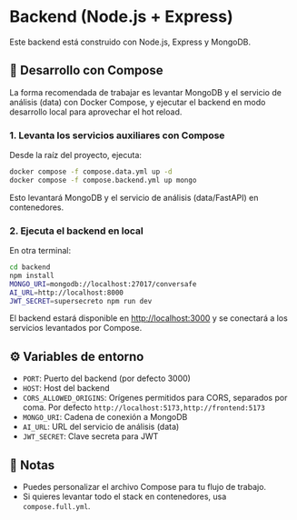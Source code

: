 # Backend (Node.js + Express)

Este backend está construido con Node.js, Express y MongoDB.

## 🚀 Desarrollo con Compose

La forma recomendada de trabajar es levantar MongoDB y el servicio de análisis (data) con Docker Compose, y ejecutar el backend en modo desarrollo local para aprovechar el hot reload.

### 1. Levanta los servicios auxiliares con Compose

Desde la raíz del proyecto, ejecuta:

```bash
docker compose -f compose.data.yml up -d
docker compose -f compose.backend.yml up mongo
```

Esto levantará MongoDB y el servicio de análisis (data/FastAPI) en contenedores.

### 2. Ejecuta el backend en local

En otra terminal:

```bash
cd backend
npm install
MONGO_URI=mongodb://localhost:27017/conversafe 
AI_URL=http://localhost:8000 
JWT_SECRET=supersecreto npm run dev
```

El backend estará disponible en [http://localhost:3000](http://localhost:3000) y se conectará a los servicios levantados por Compose.

## ⚙️ Variables de entorno

- `PORT`: Puerto del backend (por defecto 3000)
- `HOST`: Host del backend
- `CORS_ALLOWED_ORIGINS`: Orígenes permitidos para CORS, separados por coma. Por defecto `http://localhost:5173,http://frontend:5173`
- `MONGO_URI`: Cadena de conexión a MongoDB
- `AI_URL`: URL del servicio de análisis (data)
- `JWT_SECRET`: Clave secreta para JWT

## 📝 Notas

- Puedes personalizar el archivo Compose para tu flujo de trabajo.
- Si quieres levantar todo el stack en contenedores, usa `compose.full.yml`. 